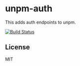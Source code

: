 unpm-auth
=========
This adds auth endpoints to unpm.

[![Build Status](https://travis-ci.org/hayes/unpm-auth.png?branch=master)](https://travis-ci.org/hayes/unpm-auth)
## License
MIT
